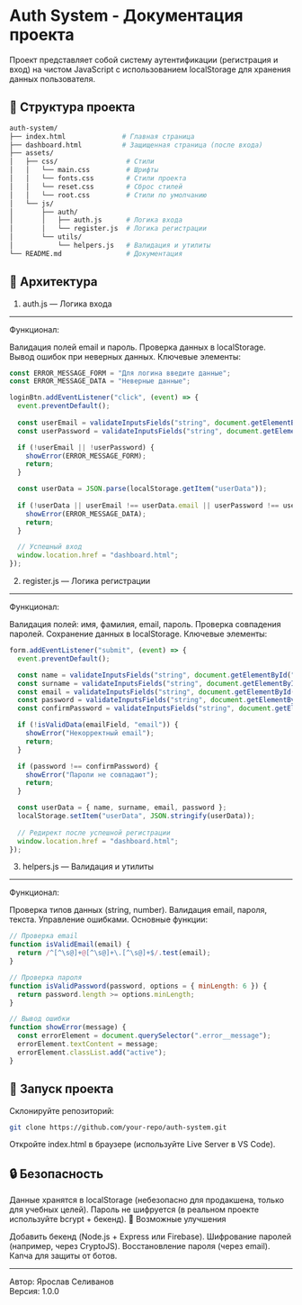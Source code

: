 # Auth System - Документация проекта
Проект представляет собой систему аутентификации (регистрация и вход) на чистом JavaScript с использованием localStorage для хранения данных пользователя.

## 📂 Структура проекта

```bash
auth-system/
├── index.html              # Главная страница
├── dashboard.html          # Защищенная страница (после входа)
├── assets/
│   ├── css/                 # Стили
│   │   └── main.css         # Шрифты
│   │   └── fonts.css        # Стили проекта
│   │   └── reset.css        # Сброс стилей
│   │   └── root.css         # Стили по умолчанию
│   └── js/
│       ├── auth/
│       │   ├── auth.js      # Логика входа
│       │   └── register.js  # Логика регистрации
│       └── utils/
│           └── helpers.js   # Валидация и утилиты
└── README.md                # Документация
```
## 🔧 Архитектура
1. auth.js — Логика входа <br>
___
Функционал:

Валидация полей email и пароль.
Проверка данных в localStorage.
Вывод ошибок при неверных данных.
Ключевые элементы:

```javascript
const ERROR_MESSAGE_FORM = "Для логина введите данные";
const ERROR_MESSAGE_DATA = "Неверные данные";

loginBtn.addEventListener("click", (event) => {
  event.preventDefault();
  
  const userEmail = validateInputsFields("string", document.getElementById("email"));
  const userPassword = validateInputsFields("string", document.getElementById("password"));

  if (!userEmail || !userPassword) {
    showError(ERROR_MESSAGE_FORM);
    return;
  }

  const userData = JSON.parse(localStorage.getItem("userData"));
  
  if (!userData || userEmail !== userData.email || userPassword !== userData.password) {
    showError(ERROR_MESSAGE_DATA);
    return;
  }

  // Успешный вход
  window.location.href = "dashboard.html";
});
```
2. register.js — Логика регистрации <br>
___

Функционал:

Валидация полей: имя, фамилия, email, пароль.
Проверка совпадения паролей.
Сохранение данных в localStorage.
Ключевые элементы:

```javascript
form.addEventListener("submit", (event) => {
  event.preventDefault();

  const name = validateInputsFields("string", document.getElementById("name"));
  const surname = validateInputsFields("string", document.getElementById("surname"));
  const email = validateInputsFields("string", document.getElementById("email"));
  const password = validateInputsFields("string", document.getElementById("password1"));
  const confirmPassword = validateInputsFields("string", document.getElementById("password2"));

  if (!isValidData(emailField, "email")) {
    showError("Некорректный email");
    return;
  }

  if (password !== confirmPassword) {
    showError("Пароли не совпадают");
    return;
  }

  const userData = { name, surname, email, password };
  localStorage.setItem("userData", JSON.stringify(userData));
  
  // Редирект после успешной регистрации
  window.location.href = "dashboard.html";
});
```
3. helpers.js — Валидация и утилиты <br>
___

Функционал:

Проверка типов данных (string, number).
Валидация email, пароля, текста.
Управление ошибками.
Основные функции:

```javascript
// Проверка email
function isValidEmail(email) {
  return /^[^\s@]+@[^\s@]+\.[^\s@]+$/.test(email);
}

// Проверка пароля
function isValidPassword(password, options = { minLength: 6 }) {
  return password.length >= options.minLength;
}

// Вывод ошибки
function showError(message) {
  const errorElement = document.querySelector(".error__message");
  errorElement.textContent = message;
  errorElement.classList.add("active");
}
```

## 🚀 Запуск проекта

Склонируйте репозиторий:
```bash
git clone https://github.com/your-repo/auth-system.git
```
Откройте index.html в браузере (используйте Live Server в VS Code). <br>

## 🔒 Безопасность

Данные хранятся в localStorage (небезопасно для продакшена, только для учебных целей).
Пароль не шифруется (в реальном проекте используйте bcrypt + бекенд).
📌 Возможные улучшения

Добавить бекенд (Node.js + Express или Firebase).
Шифрование паролей (например, через CryptoJS).
Восстановление пароля (через email).
Капча для защиты от ботов.

___
Автор: Ярослав Селиванов <br>
Версия: 1.0.0

